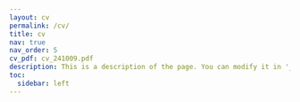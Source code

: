 ```yaml
---
layout: cv
permalink: /cv/
title: cv
nav: true
nav_order: 5
cv_pdf: cv_241009.pdf
description: This is a description of the page. You can modify it in '_pages/cv.md'. You can also change or remove the top pdf download button.
toc:
  sidebar: left
---
```

